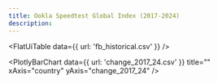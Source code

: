 ```yaml
---
title: Ookla Speedtest Global Index (2017-2024)
description: 
---
```


<FlatUiTable
  data={{
    url: 'fb_historical.csv'
  }}
/>

<PlotlyBarChart
  data={{
    url: 'change_2017_24.csv'
  }}
  title=""
  xAxis="country"
  yAxis="change_2017_24"
/>
